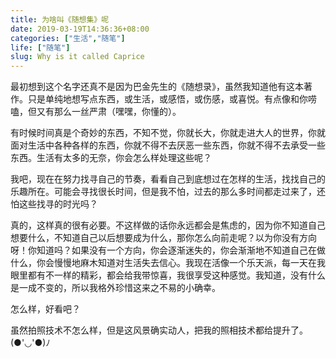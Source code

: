 ```yaml
---
title: 为啥叫《随想集》呢
date: 2019-03-19T14:36:36+08:00
categories: ["生活","随笔"]
life: ["随笔"]
slug: Why is it called Caprice
---
```


最初想到这个名字还真不是因为巴金先生的《随想录》，虽然我知道他有这本著作。只是单纯地想写点东西，或生活，或感悟，或伤感，或喜悦。有点像和你唠嗑，但又有那么一丝严肃（嘿嘿，你懂的）。

有时候时间真是个奇妙的东西，不知不觉，你就长大，你就走进大人的世界，你就面对生活中各种各样的东西，你就不得不去厌恶一些东西，你就不得不去承受一些东西。生活有太多的无奈，你会怎么样处理这些呢？

我吧，现在在努力找寻自己的节奏，看看自己到底想过在怎样的生活，找找自己的乐趣所在。可能会寻找很长时间，但是我不怕，过去的那么多时间都走过来了，还怕这些找寻的时光吗？

真的，这样真的很有必要。不这样做的话你永远都会是焦虑的，因为你不知道自己想要什么，不知道自己以后想要成为什么，那你怎么向前走呢？以为你没有方向呀！你知道吗？如果没有一个方向，你会逐渐迷失的，你会渐渐地不知道自己在做什么，你会慢慢地麻木知道对生活失去信心。我现在活像一个乐天派，每一天在我眼里都有不一样的精彩，都会给我带惊喜，我很享受这种感觉。我知道，没有什么是一成不变的，所以我格外珍惜这来之不易的小确幸。

怎么样，好看吧？

虽然拍照技术不怎么样，但是这风景确实动人，把我的照相技术都给提升了。(●'◡'●)ﾉ